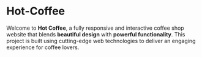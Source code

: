 # Hot-Coffee
Welcome to **Hot Coffee**, a fully responsive and interactive coffee shop website that blends **beautiful design** with **powerful functionality**. This project is built using cutting-edge web technologies to deliver an engaging experience for coffee lovers.  
